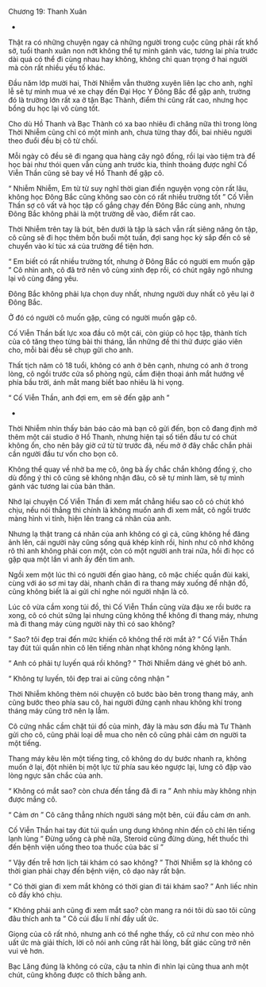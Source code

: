 




Chương 19: Thanh Xuân


*

Thật ra có những chuyện ngay cả những người trong cuộc cũng phải rất khổ sở, tuổi thanh xuân non nớt không thể tự mình gánh vác, tương lai phía trước dài quá có thể đi cùng nhau hay không, không chỉ quan trọng ở hai người mà còn rất nhiều yếu tố khác.

Đầu năm lớp mười hai, Thời Nhiễm vẫn thường xuyên liên lạc cho anh, nghĩ lễ sẽ tự mình mua vé xe chạy đến Đại Học Y Đông Bắc để gặp anh, trường đó là trường lớn rất xa ở tận Bạc Thành, điểm thi cũng rất cao, nhưng học bổng du học lại vô cùng tốt.

Cho dù Hồ Thanh và Bạc Thành có xa bao nhiêu đi chăng nữa thì trong lòng Thời Nhiễm cũng chỉ có một mình anh, chưa từng thay đổi, bai nhiêu người theo đuổi đều bị cô từ chối.

Mỗi ngày cô đều sẽ đi ngang qua hàng cây ngô đồng, rồi lại vào tiệm trà để học bài như thói quen vẫn cùng anh trước kia, thỉnh thoảng được nghĩ Cố Viễn Thần cũng sẽ bay về Hồ Thanh để gặp cô.

“ Nhiễm Nhiễm, Em từ từ suy nghĩ thời gian điền nguyện vọng còn rất lâu, không học Đông Bắc cũng không sao còn có rất nhiều trường tốt ” Cố Viễn Thần sợ cô vất vả học tập cố gắng chạy đến Đông Bắc cùng anh, nhưng Đông Bắc không phải là một trường dễ vào, điểm rất cao.

Thời Nhiễm trên tay là bút, bên dưới là tập là sách vẫn rất siêng năng ôn tập, cô cũng sẽ đi học thêm bốn buổi một tuần, đợi sang học kỳ sắp đến cô sẽ chuyển vào kí túc xá của trường để tiện hơn.



“ Em biết có rất nhiều trường tốt, nhưng ở Đông Bắc có người em muốn gặp ” Cô nhìn anh, cô đã trở nên vô cùng xinh đẹp rồi, có chút ngây ngô nhưng lại vô cùng đáng yêu.

Đông Bắc không phải lựa chọn duy nhất, nhưng người duy nhất cô yêu lại ở Đông Bắc.

Ở đó có người cô muốn gặp, cũng có người muốn gặp cô.

Cố Viễn Thần bất lực xoa đầu cô một cái, còn giúp cô học tập, thành tích của cô tăng theo từng bài thi tháng, lẫn những đề thi thử được giáo viên cho, mỗi bài đều sẽ chụp gửi cho anh.

Thất tịch năm cô 18 tuổi, không có anh ở bên cạnh, nhưng có anh ở trong lòng, cô ngồi trước cửa sổ phòng ngủ, cầm điện thoại ánh mắt hướng về phía bầu trời, ánh mắt mang biết bao nhiêu là hi vọng.

“ Cố Viễn Thần, anh đợi em, em sẽ đến gặp anh ”

*

Thời Nhiễm nhìn thấy bản báo cáo mà bạn cô gửi đến, bọn cô đang định mở thêm một cái studio ở Hồ Thanh, nhưng hiện tại số tiền đầu tư có chút không ổn, cho nên bây giờ cứ từ từ trước đã, nếu mở ở đây chắc chắn phải cần người đầu tư vốn cho bọn cô.

Không thể quay về nhờ ba mẹ cô, ông bà ấy chắc chắn không đồng ý, cho dù đồng ý thì cô cũng sẽ không nhận đâu, cô sẽ tự mình làm, sẽ tự mình gánh vác tương lai của bản thân.

Nhớ lại chuyện Cố Viễn Thần đi xem mắt chẳng hiểu sao cô có chút khó chịu, nếu nói thẳng thì chính là không muốn anh đi xem mắt, cô ngồi trước màng hình vi tính, hiện lên trang cá nhân của anh.



Nhưng lạ thật trang cá nhân của anh không có gì cả, cũng không hề đăng ảnh lên, cái người này cũng sống quá khép kính rồi, hình như cô nhớ không rõ thì anh không phải con một, còn có một người anh trai nữa, hồi đi học có gặp qua một lần vì anh ấy đến tìm anh.

Ngồi xem một lúc thì có người đến giao hàng, cô mặc chiếc quần đùi kaki, cùng với áo sơ mi tay dài, nhanh chân đi ra thang máy xuống để nhận đồ, cũng không biết là ai gửi chỉ nghe nói người nhận là cô.

Lúc cô vừa cầm xong túi đồ, thì Cố Viễn Thần cũng vừa đậu xe rồi bước ra xong, cô có chút sững lại nhưng cũng không thể không đi thang máy, nhưng mà đi thang máy cùng người này thì có sao không?

“ Sao? tôi đẹp trai đến mức khiến cô không thể rời mắt à? ” Cố Viễn Thần tay đút túi quần nhìn cô lên tiếng nhàn nhạt không nóng không lạnh.

“ Anh có phải tự luyến quá rồi không? ” Thời Nhiễm dáng vẻ ghét bỏ anh.

“ Không tự luyến, tôi đẹp trai ai cũng công nhận ”

Thời Nhiễm không thèm nói chuyện cô bước bào bên trong thang máy, anh cũng bước theo phía sau cô, hai người đứng cạnh nhau không khí trong tháng máy cũng trở nên lạ lẫm.

Cô cứng nhắc cầm chặt túi đồ của mình, đây là màu sơn đầu mà Tư Thành gửi cho cô, cũng phải loại dễ mua cho nên cô cũng phải cảm ơn người ta một tiếng.

Thang máy kêu lên một tiếng ting, cô không do dự bước nhanh ra, không muốn ở lại, đột nhiên bị một lực từ phía sau kéo ngược lại, lưng cô đập vào lòng ngực săn chắc của anh.

“ Không có mắt sao? còn chưa đến tầng đã đi ra ” Anh nhíu mày không nhịn được mắng cô.

“ Cảm ơn ” Cô căng thẳng nhích người sáng một bên, cúi đầu cảm ơn anh.

Cố Viễn Thần hai tay đút túi quần ung dung không nhìn đến cô chỉ lên tiếng lạnh lùng “ Đừng uống cà phê nữa, Steroid cũng đừng dùng, hết thuốc thì đến bệnh viện uống theo toa thuốc của bác sĩ ”

“ Vậy đến trễ hơn lịch tái khám có sao không? ” Thời Nhiễm sợ là không có thời gian phải chạy đến bệnh viện, cô dạo này rất bận.

“ Có thời gian đi xem mắt không có thời gian đi tái khám sao? ” Anh liếc nhìn cô đầy khó chịu.

“ Không phải anh cũng đi xem mắt sao? còn mang ra nói tôi dù sao tôi cũng đâu thích anh ta ” Cô cúi đầu lí nhí đầy uất ức.

Giọng của cô rất nhỏ, nhưng anh có thể nghe thấy, cô cứ như con mèo nhỏ uất ức mà giải thích, lời cô nói anh cũng rất hài lòng, bất giác cũng trở nên vui vẻ hơn.

Bạc Lăng đúng là không có cửa, cậu ta nhìn đi nhìn lại cũng thua anh một chút, cũng không được cô thích bằng anh.




